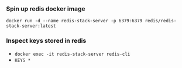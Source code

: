 ### Spin up redis docker image
`docker run -d --name redis-stack-server -p 6379:6379 redis/redis-stack-server:latest`

### Inspect keys stored in redis
- `docker exec -it redis-stack-server redis-cli`  
- `KEYS *`
